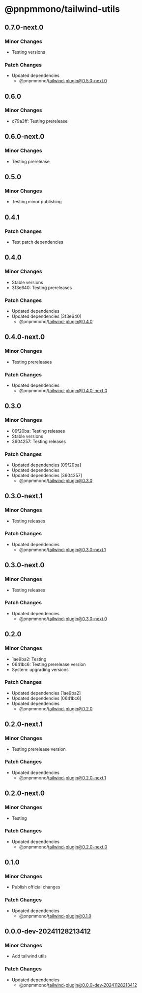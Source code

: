 # @pnpmmono/tailwind-utils

## 0.7.0-next.0

### Minor Changes

- Testing versions

### Patch Changes

- Updated dependencies
  - @pnpmmono/tailwind-plugin@0.5.0-next.0

## 0.6.0

### Minor Changes

- c79a3ff: Testing prerelease

## 0.6.0-next.0

### Minor Changes

- Testing prerelease

## 0.5.0

### Minor Changes

- Testing minor publishing

## 0.4.1

### Patch Changes

- Test patch dependencies

## 0.4.0

### Minor Changes

- Stable versions
- 3f3e640: Testing prereleases

### Patch Changes

- Updated dependencies
- Updated dependencies [3f3e640]
  - @pnpmmono/tailwind-plugin@0.4.0

## 0.4.0-next.0

### Minor Changes

- Testing prereleases

### Patch Changes

- Updated dependencies
  - @pnpmmono/tailwind-plugin@0.4.0-next.0

## 0.3.0

### Minor Changes

- 09f20ba: Testing releases
- Stable versions
- 3604257: Testing releases

### Patch Changes

- Updated dependencies [09f20ba]
- Updated dependencies
- Updated dependencies [3604257]
  - @pnpmmono/tailwind-plugin@0.3.0

## 0.3.0-next.1

### Minor Changes

- Testing releases

### Patch Changes

- Updated dependencies
  - @pnpmmono/tailwind-plugin@0.3.0-next.1

## 0.3.0-next.0

### Minor Changes

- Testing releases

### Patch Changes

- Updated dependencies
  - @pnpmmono/tailwind-plugin@0.3.0-next.0

## 0.2.0

### Minor Changes

- 1ae9ba2: Testing
- 0641bc6: Testing prerelease version
- System: upgrading versions

### Patch Changes

- Updated dependencies [1ae9ba2]
- Updated dependencies [0641bc6]
- Updated dependencies
  - @pnpmmono/tailwind-plugin@0.2.0

## 0.2.0-next.1

### Minor Changes

- Testing prerelease version

### Patch Changes

- Updated dependencies
  - @pnpmmono/tailwind-plugin@0.2.0-next.1

## 0.2.0-next.0

### Minor Changes

- Testing

### Patch Changes

- Updated dependencies
  - @pnpmmono/tailwind-plugin@0.2.0-next.0

## 0.1.0

### Minor Changes

- Publish official changes

### Patch Changes

- Updated dependencies
  - @pnpmmono/tailwind-plugin@0.1.0

## 0.0.0-dev-20241128213412

### Minor Changes

- Add tailwind utils

### Patch Changes

- Updated dependencies
  - @pnpmmono/tailwind-plugin@0.0.0-dev-20241128213412
